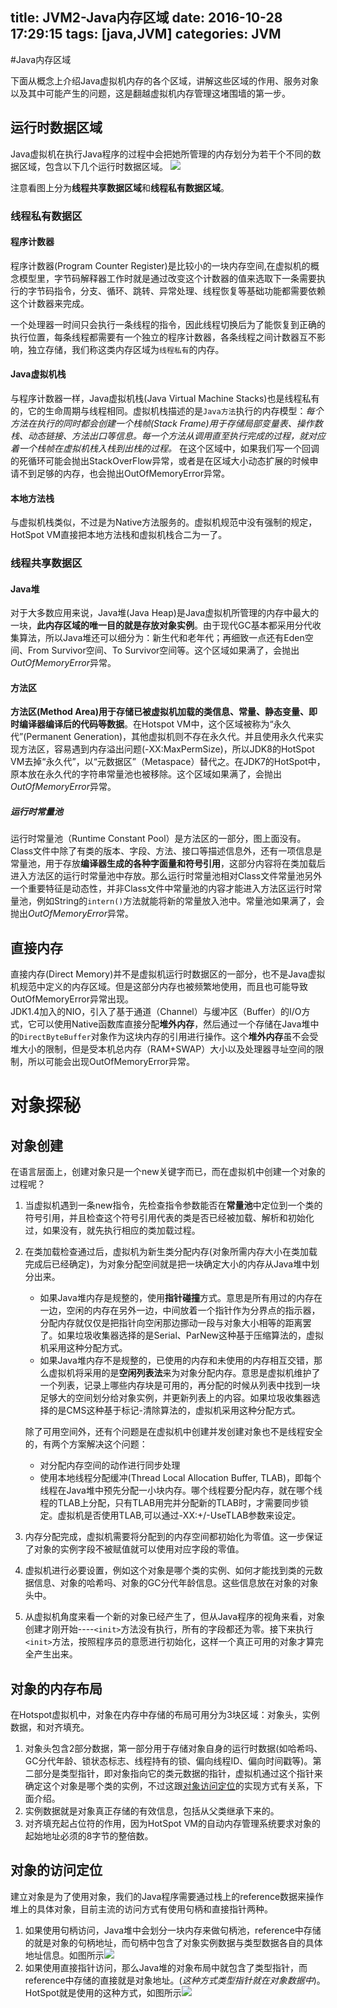 title: JVM2-Java内存区域
date: 2016-10-28 17:29:15
tags: [java,JVM]
categories: JVM
---

#Java内存区域

下面从概念上介绍Java虚拟机内存的各个区域，讲解这些区域的作用、服务对象以及其中可能产生的问题，这是翻越虚拟机内存管理这堵围墙的第一步。


## 运行时数据区域
Java虚拟机在执行Java程序的过程中会把她所管理的内存划分为若干个不同的数据区域，包含以下几个运行时数据区域。
![](http://7xs4nh.com1.z0.glb.clouddn.com/WechatIMG1.jpeg)

注意看图上分为**线程共享数据区域**和**线程私有数据区域**。

### 线程私有数据区


#### 程序计数器
程序计数器(Program Counter Register)是比较小的一块内存空间,在虚拟机的概念模型里，字节码解释器工作时就是通过改变这个计数器的值来选取下一条需要执行的字节码指令，分支、循环、跳转、异常处理、线程恢复等基础功能都需要依赖这个计数器来完成。	
<!--more-->	
一个处理器一时间只会执行一条线程的指令，因此线程切换后为了能恢复到正确的执行位置，每条线程都需要有一个独立的程序计数器，各条线程之间计数器互不影响，独立存储，我们称这类内存区域为`线程私有`的内存。

#### Java虚拟机栈
与程序计数器一样，Java虚拟机栈(Java Virtual Machine Stacks)也是线程私有的，它的生命周期与线程相同。虚拟机栈描述的是`Java方法`执行的内存模型：*每个方法在执行的同时都会创建一个栈帧(Stack Frame)用于存储局部变量表、操作数栈、动态链接、方法出口等信息。每一个方法从调用直至执行完成的过程，就对应着一个栈帧在虚拟机栈入栈到出栈的过程。*
在这个区域中，如果我们写一个回调的死循环可能会抛出StackOverFlow异常，或者是在区域大小动态扩展的时候申请不到足够的内存，也会抛出OutOfMemoryError异常。



#### 本地方法栈
与虚拟机栈类似，不过是为Native方法服务的。虚拟机规范中没有强制的规定，HotSpot VM直接把本地方法栈和虚拟机栈合二为一了。

### 线程共享数据区


#### Java堆
对于大多数应用来说，Java堆(Java Heap)是Java虚拟机所管理的内存中最大的一块，**此内存区域的唯一目的就是存放对象实例**。由于现代GC基本都采用分代收集算法，所以Java堆还可以细分为：新生代和老年代；再细致一点还有Eden空间、From Survivor空间、To Survivor空间等。这个区域如果满了，会抛出*OutOfMemoryError*异常。
#### 方法区
**方法区(Method Area)用于存储已被虚拟机加载的类信息、常量、静态变量、即时编译器编译后的代码等数据**。在Hotspot VM中，这个区域被称为“永久代”(Permanent Generation)，其他虚拟机则不存在永久代。并且使用永久代来实现方法区，容易遇到内存溢出问题(-XX:MaxPermSize)，所以JDK8的HotSpot VM去掉“永久代”，以“元数据区”（Metaspace）替代之。在JDK7的HotSpot中，原本放在永久代的字符串常量池也被移除。这个区域如果满了，会抛出*OutOfMemoryError*异常。
##### 运行时常量池
运行时常量池（Runtime Constant Pool）是方法区的一部分，图上面没有。Class文件中除了有类的版本、字段、方法、接口等描述信息外，还有一项信息是常量池，用于存放**编译器生成的各种字面量和符号引用**，这部分内容将在类加载后进入方法区的运行时常量池中存放。那么运行时常量池相对Class文件常量池另外一个重要特征是动态性，并非Class文件中常量池的内容才能进入方法区运行时常量池，例如String的`intern()`方法就能将新的常量放入池中。常量池如果满了，会抛出*OutOfMemoryError*异常。
## 直接内存
直接内存(Direct Memory)并不是虚拟机运行时数据区的一部分，也不是Java虚拟机规范中定义的内存区域。但是这部分内存也被频繁地使用，而且也可能导致OutOfMemoryError异常出现。		
JDK1.4加入的NIO，引入了基于通道（Channel）与缓冲区（Buffer）的I/O方式，它可以使用Native函数库直接分配**堆外内存**，然后通过一个存储在Java堆中的`DirectByteBuffer`对象作为这块内存的引用进行操作。这个**堆外内存**虽不会受堆大小的限制，但是受本机总内存（RAM+SWAP）大小以及处理器寻址空间的限制，所以可能会出现OutOfMemoryError异常。

# 对象探秘


## 对象创建
在语言层面上，创建对象只是一个new关键字而已，而在虚拟机中创建一个对象的过程呢？

1. 当虚拟机遇到一条new指令，先检查指令参数能否在**常量池**中定位到一个类的符号引用，并且检查这个符号引用代表的类是否已经被加载、解析和初始化过，如果没有，就先执行相应的类加载过程。
2. 在类加载检查通过后，虚拟机为新生类分配内存(对象所需内存大小在类加载完成后已经确定)，为对象分配空间就是把一块确定大小的内存从Java堆中划分出来。
	* 如果Java堆内存是规整的，使用**指针碰撞**方式。意思是所有用过的内存在一边，空闲的内存在另外一边，中间放着一个指针作为分界点的指示器，分配内存就仅仅是把指针向空闲那边挪动一段与对象大小相等的距离罢了。如果垃圾收集器选择的是Serial、ParNew这种基于压缩算法的，虚拟机采用这种分配方式。
	* 如果Java堆内存不是规整的，已使用的内存和未使用的内存相互交错，那么虚拟机将采用的是**空闲列表法**来为对象分配内存。意思是虚拟机维护了一个列表，记录上哪些内存块是可用的，再分配的时候从列表中找到一块足够大的空间划分给对象实例，并更新列表上的内容。如果垃圾收集器选择的是CMS这种基于标记-清除算法的，虚拟机采用这种分配方式。							

	
	除了可用空间外，还有个问题是在虚拟机中创建并发创建对象也不是线程安全的，有两个方案解决这个问题：
	
	* 对分配内存空间的动作进行同步处理
	* 使用本地线程分配缓冲(Thread Local Allocation Buffer, TLAB)，即每个线程在Java堆中预先分配一小块内存。哪个线程要分配内存，就在哪个线程的TLAB上分配，只有TLAB用完并分配新的TLAB时，才需要同步锁定。虚拟机是否使用TLAB,可以通过-XX:+/-UseTLAB参数来设定。
3. 内存分配完成，虚拟机需要将分配到的内存空间都初始化为零值。这一步保证了对象的实例字段不被赋值就可以使用对应字段的零值。
4. 虚拟机进行必要设置，例如这个对象是哪个类的实例、如何才能找到类的元数据信息、对象的哈希吗、对象的GC分代年龄信息。这些信息放在对象的对象头中。
5. 从虚拟机角度来看一个新的对象已经产生了，但从Java程序的视角来看，对象创建才刚开始----`<init>`方法没有执行，所有的字段都还为零。接下来执行`<init>`方法，按照程序员的意愿进行初始化，这样一个真正可用的对象才算完全产生出来。

## 对象的内存布局
在Hotspot虚拟机中，对象在内存中存储的布局可用分为3块区域：对象头，实例数据，和对齐填充。

1. 对象头包含2部分数据，第一部分用于存储对象自身的运行时数据(如哈希吗、GC分代年龄、锁状态标志、线程持有的锁、偏向线程ID、偏向时间戳等)。第二部分是类型指针，即对象指向它的类元数据的指针，虚拟机通过这个指针来确定这个对象是哪个类的实例，不过这跟[对象访问定位](#对象的访问定位)的实现方式有关系，下面介绍。
2. 实例数据就是对象真正存储的有效信息，包括从父类继承下来的。
3. 对齐填充起占位符的作用，因为HotSpot VM的自动内存管理系统要求对象的起始地址必须的8字节的整倍数。

## 对象的访问定位
建立对象是为了使用对象，我们的Java程序需要通过栈上的reference数据来操作堆上的具体对象，目前主流的访问方式有使用句柄和直接指针两种。
1. 如果使用句柄访问，Java堆中会划分一块内存来做句柄池，reference中存储的就是对象的句柄地址，而句柄中包含了对象实例数据与类型数据各自的具体地址信息。如图所示![](http://7xs4nh.com1.z0.glb.clouddn.com/WechatIMG2.jpeg?imageMogr2/rotate/270)
2. 如果使用直接指针访问，那么Java堆的对象布局中就包含了类型指针，而reference中存储的直接就是对象地址。(*这种方式类型指针就在对象数据中*)。HotSpot就是使用的这种方式，如图所示![](http://7xs4nh.com1.z0.glb.clouddn.com/jvm2.2.1.jpeg?imageMogr2/rotate/270)
